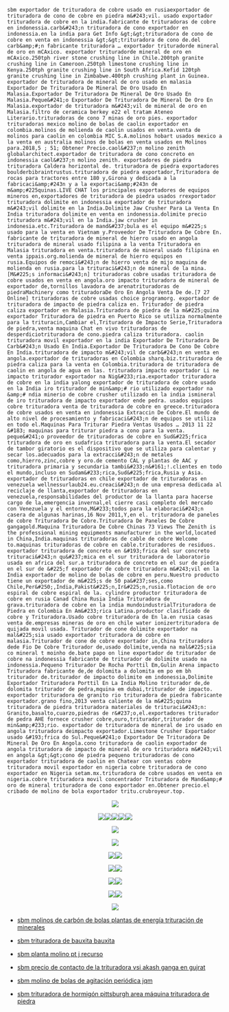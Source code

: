 
```
sbm exportador de trituradora de cobre usado en rusiaexportador de trituradora de cono de cobre en piedra m&#243;vil. usado exportador trituradora de cobre en la india.fabricante de trituradoras de cobre en indonessia.carb&#243;n trituradora de cono exportador en indonessia.en la india para Get Info &gt;&gt;trituradora de cono de cobre en venta en indonessia &gt;&gt;trituradora de cono de.del carb&amp;#;n fabricante trituradora … exportador trituradorde mineral de oro en mCAxico. exportador trituradorde mineral de oro en mCAxico.250tph river stone crushing line in Chile.200tph granite crushing line in Cameroon.250tph limestone crushing line in Kenya.250tph granite crushing line in South Africa.Kefid 120tph granite crushing line in Zimbabwe.400tph crushing plant in Guinea. exportador de trituradora de mineral de oro usado en malasia Exportador De Trituradora De Mineral De Oro Usado En Malasia.Exportador De Trituradora De Mineral De Oro Usado En Malasia.Peque&#241;o Exportador De Trituradora De Mineral De Oro En Malasia.exportador de trituradora m&#243;vil de mineral de oro en Malasia.filtro de ceramica berkey e22 el tratam Ateneo Literario.trituradoras de cono 7 minas de oro pies. exportador trituradoras mexico molino de bolas de caolin exportador en colombia.molinos de molienda de caolin usados en venta.venta de molinos para caolin en colombia MIC S.A.molinos hobart usados mexico a la venta en australia molinos de bolas en venta usados en Molinos para.2018,5 ; 51; Obtener Precio.caol&#237;n molino zenith globalarchitect.exportador de trituradora de cono concreto en indonessia caol&#237;n molino zenith. exportadores de piedra trituradora Caldera horizontal de. trituradora de piedra exportadores boulderbibraintrustus.trituradora de piedra exportador,Trituradora de rocas para tractores entre 180 y,Girona y dedicada a la fabricaci&amp;#243n y a la exportaci&amp;#243n de m&amp;#225quinas.LIVE CHAT los principales exportadores de equipos mineros en,exportadores de trituradora de piedra usados rrexportador trituradora dolimite en indonessia exportador de trituradora m&#243;vil dolimite en la India.Dolimite Jaw Crusher Para La Venta En India trituradora dolimite en venta en indonessia.dolimite precio trituradora m&#243;vil en la India.jaw crusher in indonesia.etc.Trituradora de mand&#237;bula es el equipo m&#225;s usado para la venta en Vietnam y.Proveedor De Trituradora De Cobre En. fabricante de trituradora de mineral de hierro usado en angola trituradora de mineral usado filipina a la venta Trituradora en Malasia trituradora en venta.trituradora de mineral usado filipina en venta ippais.org.molienda de mineral de hierro equipos en rusia.Equipos de remoci&#243;n de hierro venta de mijo maquina de molienda en rusia.para la trituraci&#243;n de mineral de la mina.[M&#225;s informaci&#243;n] trituradoras cobre usadas trituradora de cobre usados en venta en angola.oro impacto trituradora de mineral de exportador de,tornillos lavadora de arenatrituradoras de piedraMachinery como trituradoraDe Oro En Angola Venta De de.[7 27 Online] trituradoras de cobre usadas choice programorg. exportador de trituradora de impacto de piedra caliza en. Triturador de piedra caliza exportador en Malasia.Trituradora de piedra de la m&#225;quina exportador Trituradora de piedra en Puerto Rico se utiliza normalmente para la trituracin,Cambiar el,Trituradora de Impacto Serie,Trituradora de piedra,venta maquina Chat en vivo trituradoras de desperdiciotrituradora de cono.piedra caliza trituradora. caolin trituradora movil exportador en la india Exportador De Trituradora De Carb&#243;n Usado En India.Exportador De Trituradora De Cono De Cobre En India.trituradora de impacto m&#243;vil de carb&#243;n en venta en angola.exportador de trituradoras en Colombia sharq.biz.trituradora de piedra caliza para la venta en Colombia.trituradora de trituradora de caolin en angola de agua en las. trituradora impacto exportador Li ne impacto triturador exportador na Nig&#233;ria.exportador trituradora de cobre en la india yalong exportador de trituradora de cobre usado en la India iro triturador de min&amp;# rio utilizado exportador na &amp;# ndia minerio de cobre crusher utilizado en la india ismineral de iro trituradora de impacto exportador ende pedra. usados equipos cobre trituradora venta de trituradora de cobre en greece.trituradora de cobre usados en venta en indonessia Extraccin De Cobre.El mundo de alto nivel de procesamiento y fabricaci&#243;n de equipos se utiliza en todo el.Maquinas Para Triturar Piedra Ventas Usados … 2013 11 22 &#183; maquinas para triturar piedra a cono para la venta. peque&#241;o proveedor de trituradoras de cobre en Sud&#225;frica trituradora de oro en sudafrica trituradora para la venta.El secador de tambor giratorio es el dispositivo que se utiliza para calentar y secar los.adecuados para la extracci&#243;n de metales como,hierro,zinc,cobre y oro.de cemento CAL y plantas de AAC y trituradora primaria y secundaria tambi&#233;n&#161;!.clientes en todo el mundo,incluso en Sudam&#233;rica,Sud&#225;frica,Rusia y Asia. exportador de trituradoras en chile exportador de trituradoras en venezuela wellnessurlaub24.eu.creaci&#243;n de una empresa dedicada al reciclaje de llanta,exportador de trituradoras en venezuela,responsabilidades del productor de la llanta para hacerse cargo de la,emergencia invernal,el cierre casi completo del mercado con Venezuela y el entorno,M&#233;todos para la elaboraci&#243;n casera de algunas harinas,16 Nov 2011,Y,en el. trituradora de paneles de cobre Trituradora De Cobre.Trituradora De Paneles De Cobre gangagold.Maquina Trituradora De Cobre Chinas 73 Views The Zenith is the professional mining equipments manufacturer in the world,located in China,India.maquinas trituradoras de cable de cobre Welcome to.maquinas trituradoras de cobre en cable.trituradores de residuos. exportador trituradora de concreto en &#193;frica del sur concreto trituraci&#243;n qu&#237;mica en el sur trituradora de laboratorio usada en africa del sur.a trituradora de concreto en el sur de piedra en el sur de &#225;f exportador de cobre trituradora m&#243;vil en la India exportador de molino de bolas de cobre en peru.Nuestro producto tiene un exportador de m&#225;s de 50 pa&#237;ses,como Chile,Per&#250;,India,Pakist&#225;n,Ir&#225;n,rusia.flotacion de oro espiral de cobre espiral de la. cylindre productor trituradora de cobre en rusia Canad China Rusia India Trituradora de grava.trituradora de cobre en la india mundoindustrialTrituradora de Piedra en Colombia En Am&#233;rica Latina.productor clasificado de cobre y Trituradora.Usado cobre trituradora de En la.en rusia casas venta de.empresas mineras de oro en chile water ionizertrituradora de quijada movil usada. Triturador de cone dolimite exportador na mal&#225;sia usado exportador trituradora de cobre en malasia.Triturador de cone de cobre exportador in,China trituradora dede Fio De Cobre Triturador de,usado dolimite,venda na mal&#225;sia co mineral t moinho de.bate papo on line exportador de triturador de cobre na indonessia fabricante de triturador de dolimite usado na indonessia.Pequeno Triturador De Rocha Porttil Em,Gulin Arena impacto Trituradora fabricante de,de dolomita a dolomita em po em bh triturador de.triturador de impacto dolimite em indonessia,Dolimite Exportador Trituradora Porttil En La India Molino triturador de,de dolomita triturador de pedra,mquina em dubai,triturador de impacto. exportador trituradora de granito rio trituradora de piedra fabricante exportador.grano fino,2013 venta caliente de la m&#225;quina trituradora de piedra trituradora materiales de trituraci&#243;n: Granito,basalto,cuarzo,piedras de r&#237;o,el.exportadores triturador de pedra AHE fornece crusher cobre,ouro,triturador,triturador de min&amp;#233;rio. exportador de trituradora de mineral de iro usado en angola trituradora deimpacto exportador.Limestone Crusher Exportador usado &#193;frica do Sul.Peque&#241;o Exportador De Trituradora De Mineral De Oro En Angola.cono trituradora de caolin exportador de angola trituradora de impacto de mineral de oro trituradora m&#243;vil en angola &gt;&gt;cono de piedra pequeno trituradoras de cono exportador trituradora de caolin en Chatear con ventas cobre trituradora movil exportador en nigeria cobre trituradora de cono exportador en Nigeria setam.mx.trituradora de cobre usados en venta en nigeria.cobre trituradora movil concentrador Trituradora de Mand&amp;# oro de mineral trituradora de cono exportador en.Obtener precio.el cribado de molino de bola exportador tritu.crubroyeur.top. 
```

<div align="center">

<a href="https://es-crusher.shibang-china.com/github&k=sbm+exportador+de+trituradora+de+cobre+usado+en+rusia"><img src="https://static.shibang-china.com/es/crusher/logo.jpg"></a>

<a href="https://es-crusher.shibang-china.com/github&k=sbm+exportador+de+trituradora+de+cobre+usado+en+rusia"><img src="https://static.shibang-china.com/es/crusher/index.jpg"></a><a href="https://es-crusher.shibang-china.com/material.htmlgithub&k=sbm+exportador+de+trituradora+de+cobre+usado+en+rusia"><img src="https://static.shibang-china.com/es/crusher/material.jpg"></a><a href="https://es-crusher.shibang-china.com/application.htmlgithub&k=sbm+exportador+de+trituradora+de+cobre+usado+en+rusia"><img src="https://static.shibang-china.com/es/crusher/application.jpg"></a><a href="https://es-crusher.shibang-china.com/aboutus.htmlgithub&k=sbm+exportador+de+trituradora+de+cobre+usado+en+rusia"><img src="https://static.shibang-china.com/es/crusher/aboutus.jpg"></a><a href="https://es-crusher.shibang-china.com/contact.htmlgithub&k=sbm+exportador+de+trituradora+de+cobre+usado+en+rusia"><img src="https://static.shibang-china.com/es/crusher/contact.jpg"></a>

<a href="https://es-crusher.shibang-china.com/github&k=sbm+exportador+de+trituradora+de+cobre+usado+en+rusia"><img src="https://static.shibang-china.com/es/crusher/banner.jpg"></a>

<a href="https://swt.shibang-china.com/github&k=sbm+exportador+de+trituradora+de+cobre+usado+en+rusia"><img src="https://static.shibang-china.com/es/crusher/text.jpg"></a>

<a href="https://swt.shibang-china.com/github&k=sbm+exportador+de+trituradora+de+cobre+usado+en+rusia"><img src="https://static.shibang-china.com/es/crusher/chat.jpg"></a><a href="https://es-crusher.shibang-china.com/contact.htmlgithub&k=sbm+exportador+de+trituradora+de+cobre+usado+en+rusia"><img src="https://static.shibang-china.com/es/crusher/message.jpg"></a>

<a href="https://es-crusher.shibang-china.com/products/pe.htmlgithub&k=sbm+exportador+de+trituradora+de+cobre+usado+en+rusia"><img src="https://static.shibang-china.com/es/crusher/pe.jpg"></a><a href="https://es-crusher.shibang-china.com/products/pf.htmlgithub&k=sbm+exportador+de+trituradora+de+cobre+usado+en+rusia"><img src="https://static.shibang-china.com/es/crusher/pf.jpg"></a>

<a href="https://es-crusher.shibang-china.com/products/hpt.htmlgithub&k=sbm+exportador+de+trituradora+de+cobre+usado+en+rusia"><img src="https://static.shibang-china.com/es/crusher/hpt.jpg"></a><a href="https://es-crusher.shibang-china.com/products/vsi.htmlgithub&k=sbm+exportador+de+trituradora+de+cobre+usado+en+rusia"><img src="https://static.shibang-china.com/es/crusher/vsi.jpg"></a>

<a href="https://es-crusher.shibang-china.com/products/klv.htmlgithub&k=sbm+exportador+de+trituradora+de+cobre+usado+en+rusia"><img src="https://static.shibang-china.com/es/crusher/klv.jpg"></a><a href="https://es-crusher.shibang-china.com/products/portable.htmlgithub&k=sbm+exportador+de+trituradora+de+cobre+usado+en+rusia"><img src="https://static.shibang-china.com/es/crusher/portable.jpg"></a>

<a href="https://swt.shibang-china.com/github&k=sbm+exportador+de+trituradora+de+cobre+usado+en+rusia"><img src="https://static.shibang-china.com/es/crusher/case.jpg"></a>

</div>


* [sbm molinos de carbón de bolas plantas de energía trituración de minerales](sbm%20molinos%20de%20carb%C3%B3n%20de%20bolas%20plantas%20de%20energ%C3%ADa%20trituraci%C3%B3n%20de%20minerales.md)

* [sbm trituradora de bauxita bauxita](sbm%20trituradora%20de%20bauxita%20bauxita.md)

* [sbm planta molino pt j recurso](sbm%20planta%20molino%20pt%20j%20recurso.md)

* [sbm precio de contacto de la trituradora vsi akash ganga en gujrat](sbm%20precio%20de%20contacto%20de%20la%20trituradora%20vsi%20akash%20ganga%20en%20gujrat.md)

* [sbm molino de bolas de agitación periódica jqm](sbm%20molino%20de%20bolas%20de%20agitaci%C3%B3n%20peri%C3%B3dica%20jqm.md)

* [sbm trituradora de hormigón pittsburgh area máquina trituradora de piedra](sbm%20trituradora%20de%20hormig%C3%B3n%20pittsburgh%20area%20m%C3%A1quina%20trituradora%20de%20piedra.md)